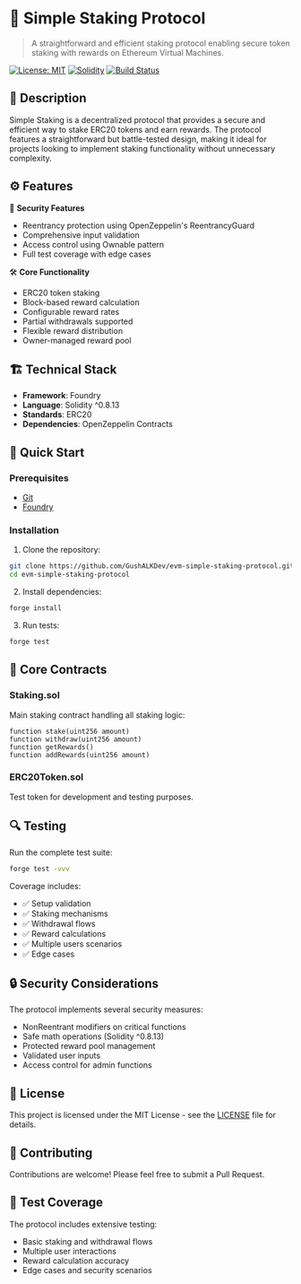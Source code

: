 # 🏦 Simple Staking Protocol

> A straightforward and efficient staking protocol enabling secure token staking with rewards on Ethereum Virtual Machines.

[![License: MIT](https://img.shields.io/badge/License-MIT-yellow.svg)](LICENSE)
[![Solidity](https://img.shields.io/badge/solidity-^0.8.13-blue)](https://docs.soliditylang.org/en/v0.8.13/)
[![Build Status](https://img.shields.io/badge/build-passing-brightgreen)](https://github.com/GushALKDev/evm-simple-staking-protocol)

## 📝 Description

Simple Staking is a decentralized protocol that provides a secure and efficient way to stake ERC20 tokens and earn rewards. The protocol features a straightforward but battle-tested design, making it ideal for projects looking to implement staking functionality without unnecessary complexity.

## ⚙️ Features

🔐 **Security Features**
- Reentrancy protection using OpenZeppelin's ReentrancyGuard
- Comprehensive input validation
- Access control using Ownable pattern
- Full test coverage with edge cases

🛠️ **Core Functionality**
- ERC20 token staking
- Block-based reward calculation
- Configurable reward rates
- Partial withdrawals supported
- Flexible reward distribution
- Owner-managed reward pool

## 🏗️ Technical Stack

- **Framework**: Foundry
- **Language**: Solidity ^0.8.13
- **Standards**: ERC20
- **Dependencies**: OpenZeppelin Contracts

## 🚀 Quick Start

### Prerequisites

- [Git](https://git-scm.com/book/en/v2/Getting-Started-Installing-Git)
- [Foundry](https://book.getfoundry.sh/getting-started/installation)

### Installation

1. Clone the repository:
```bash
git clone https://github.com/GushALKDev/evm-simple-staking-protocol.git
cd evm-simple-staking-protocol
```

2. Install dependencies:
```bash
forge install
```

3. Run tests:
```bash
forge test
```

## 📖 Core Contracts

### Staking.sol
Main staking contract handling all staking logic:
```solidity
function stake(uint256 amount)
function withdraw(uint256 amount)
function getRewards()
function addRewards(uint256 amount)
```

### ERC20Token.sol
Test token for development and testing purposes.

## 🔍 Testing

Run the complete test suite:
```bash
forge test -vvv
```

Coverage includes:
- ✅ Setup validation
- ✅ Staking mechanisms
- ✅ Withdrawal flows
- ✅ Reward calculations
- ✅ Multiple users scenarios
- ✅ Edge cases

## 🔒 Security Considerations

The protocol implements several security measures:
- NonReentrant modifiers on critical functions
- Safe math operations (Solidity ^0.8.13)
- Protected reward pool management
- Validated user inputs
- Access control for admin functions

## 📄 License

This project is licensed under the MIT License - see the [LICENSE](LICENSE) file for details.

## 🤝 Contributing

Contributions are welcome! Please feel free to submit a Pull Request.

## 🧪 Test Coverage

The protocol includes extensive testing:
- Basic staking and withdrawal flows
- Multiple user interactions
- Reward calculation accuracy
- Edge cases and security scenarios
